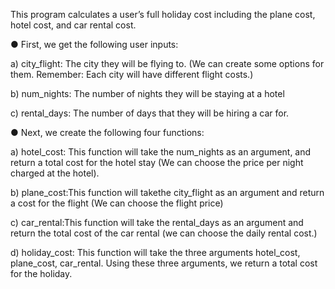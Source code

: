 This program calculates a user’s full holiday cost including the plane cost, hotel cost, and car rental cost.

● First, we get the following user inputs:

 a) city_flight: The city they will be flying to. (We can create some options for them. Remember: Each city will have different flight costs.)
 
 b) num_nights: The number of nights they will be staying at a hotel
 
 c) rental_days: The number of days that they will be hiring a car for.

● Next, we create the following four functions:

a) hotel_cost: This function will take the num_nights as an argument, and return a total cost for the hotel stay (We can choose the price per night charged at the hotel).

b) plane_cost:This function will takethe city_flight as an argument and return a cost for the flight (We can choose the flight price)

c) car_rental:This function will take the rental_days as an argument and return the total cost of the car rental (we can choose the daily rental cost.)

d) holiday_cost: This function will take the three arguments hotel_cost, plane_cost, car_rental. Using these three arguments, we return a total cost for the holiday.
